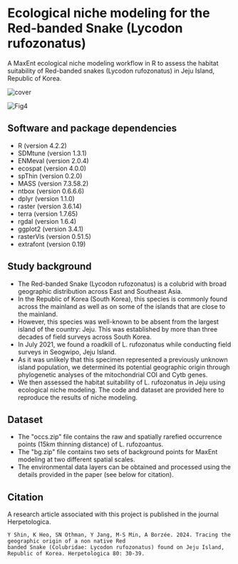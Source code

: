 # Ecological niche modeling for the Red-banded Snake (Lycodon rufozonatus)
A MaxEnt ecological niche modeling workflow in R to assess the habitat suitability of Red-banded snakes (Lycodon rufozonatus) in Jeju Island, Republic of Korea.

![cover](https://github.com/yucheols/Lycodon_ENM_ver2/assets/85914125/06b06949-4ca1-4504-a7c8-0a56e2cf880f)

![Fig4](https://github.com/yucheols/Lycodon_ENM_ver2/assets/85914125/3deff1f3-70c3-46c3-ae22-ace96ef00b84)

## Software and package dependencies
- R (version 4.2.2)
- SDMtune (version 1.3.1)
- ENMeval (version 2.0.4)
- ecospat (version 4.0.0)
- spThin (version 0.2.0)
- MASS (version 7.3.58.2)
- ntbox (version 0.6.6.6)
- dplyr (version 1.1.0)
- raster (version 3.6.14)
- terra (version 1.7.65)
- rgdal (version 1.6.4)
- ggplot2 (version 3.4.1)
- rasterVis (version 0.51.5)
- extrafont (version 0.19)

## Study background
- The Red-banded Snake (Lycodon rufozonatus) is a colubrid with broad geographic distribution across East and Southeast Asia.
- In the Republic of Korea (South Korea), this species is commonly found across the mainland as well as on some of the islands that are close to the mainland.
- However, this species was well-known to be absent from the largest island of the country: Jeju. This was established by more than three decades of field surveys across South Korea.
- In July 2021, we found a roadkill of L. rufozonatus while conducting field surveys in Seogwipo, Jeju Island.
- As it was unlikely that this specimen represented a previously unknown island population, we determined its potential geographic origin through phylogenetic analyses of the mitochondrial COI and Cytb genes.
- We then assessed the habitat suitability of L. rufozonatus in Jeju using ecological niche modeling. The code and dataset are provided here to reproduce the results of niche modeling.

## Dataset
- The "occs.zip" file contains the raw and spatially rarefied occurrence points (15km thinning distance) of L. rufozoantus.
- The "bg.zip" file contains two sets of background points for MaxEnt modeling at two different spatial scales.
- The environmental data layers can be obtained and processed using the details provided in the paper (see below for citation).

## Citation
A research article associated with this project is published in the journal Herpetologica.

```
Y Shin, K Heo, SN Othman, Y Jang, M-S Min, A Borzée. 2024. Tracing the geographic origin of a non native Red
banded Snake (Colubridae: Lycodon rufozonatus) found on Jeju Island, Republic of Korea. Herpetologica 80: 30-39.
```

